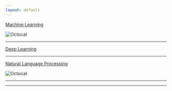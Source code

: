 ```yaml
---
layout: default
---
```


[Machine Learning](./MachineLearning.html)

![Octocat](https://github.githubassets.com/images/icons/emoji/octocat.png)

* * *

[Deep Learning](./DeepLearning.html)

* * *

[Natural Language Processing](./NaturalLanguageProcessing.html)

![Octocat](https://github.githubassets.com/images/icons/emoji/octocat.png)

* * *



* * *
